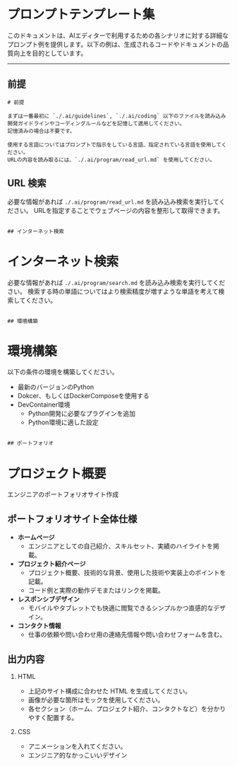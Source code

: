<!--
  プロンプトテンプレート集
  このファイルは、各シナリオに対するプロンプト例を記載しています。
  具体的な要件、出力形式、コードスタイルやルールなどを明記することで、より高品質な生成を目指します。
-->

# プロンプトテンプレート集

このドキュメントは、AIエディターで利用するための各シナリオに対する詳細なプロンプト例を提供します。以下の例は、生成されるコードやドキュメントの品質向上を目的としています。

---

## 前提

```
# 前提

まずは一番最初に `./.ai/guidelines`, `./.ai/coding` 以下のファイルを読み込み開発ガイドラインやコーディングルールなどを記憶して適用してください。
記憶済みの場合は不要です。

使用する言語についてはプロンプトで指示をしている言語、指定されている言語を使用してください。
URLの内容を読み取るには、`./.ai/program/read_url.md` を使用してください。

```

## URL 検索

必要な情報があれば `./.ai/program/read_url.md` を読み込み検索を実行してください。
URLを指定することでウェブページの内容を整形して取得できます。

```

## インターネット検索

```
# インターネット検索

必要な情報があれば `./.ai/program/search.md` を読み込み検索を実行してください。
検索する時の単語についてはより検索精度が増すような単語を考えて検索してください。

```

## 環境構築

```
# 環境構築

以下の条件の環境を構築してください。

- 最新のバージョンのPython
- Dokcer、もしくはDockerComposeを使用する
- DevContainer環境
  - Python開発に必要なプラグインを追加
  - Python環境に適した設定

```

## ポートフォリオ

```
# プロジェクト概要

エンジニアのポートフォリオサイト作成

## ポートフォリオサイト全体仕様

- **ホームページ**
  - エンジニアとしての自己紹介、スキルセット、実績のハイライトを掲載。
- **プロジェクト紹介ページ**
  - プロジェクト概要、技術的な背景、使用した技術や実装上のポイントを記載。
  - コード例と実際の動作デモまたはリンクを掲載。
- **レスポンシブデザイン**
  - モバイルやタブレットでも快適に閲覧できるシンプルかつ直感的なデザイン。
- **コンタクト情報**
  - 仕事の依頼や問い合わせ用の連絡先情報や問い合わせフォームを含む。

## 出力内容

1. HTML
   - 上記のサイト構成に合わせた HTML を生成してください。
   - 画像が必要な箇所はモックを使用してください。
   - 各セクション（ホーム、プロジェクト紹介、コンタクトなど）を分かりやすく配置する。

2. CSS
   - アニメーションを入れてください。
   - エンジニア的なかっこいいデザイン

```
